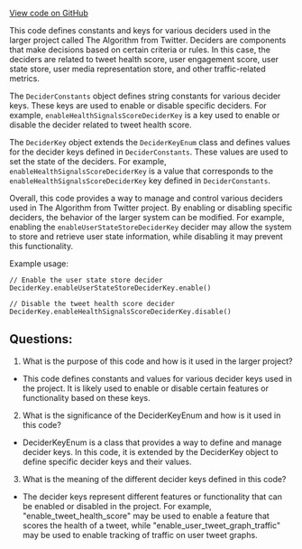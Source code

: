 [View code on GitHub](https://github.com/misbahsy/the-algorithm/cr-mixer/server/src/main/scala/com/twitter/cr_mixer/param/decider/DeciderKey.scala)

This code defines constants and keys for various deciders used in the larger project called The Algorithm from Twitter. Deciders are components that make decisions based on certain criteria or rules. In this case, the deciders are related to tweet health score, user engagement score, user state store, user media representation store, and other traffic-related metrics.

The `DeciderConstants` object defines string constants for various decider keys. These keys are used to enable or disable specific deciders. For example, `enableHealthSignalsScoreDeciderKey` is a key used to enable or disable the decider related to tweet health score.

The `DeciderKey` object extends the `DeciderKeyEnum` class and defines values for the decider keys defined in `DeciderConstants`. These values are used to set the state of the deciders. For example, `enableHealthSignalsScoreDeciderKey` is a value that corresponds to the `enableHealthSignalsScoreDeciderKey` key defined in `DeciderConstants`.

Overall, this code provides a way to manage and control various deciders used in The Algorithm from Twitter project. By enabling or disabling specific deciders, the behavior of the larger system can be modified. For example, enabling the `enableUserStateStoreDeciderKey` decider may allow the system to store and retrieve user state information, while disabling it may prevent this functionality. 

Example usage:
```
// Enable the user state store decider
DeciderKey.enableUserStateStoreDeciderKey.enable()

// Disable the tweet health score decider
DeciderKey.enableHealthSignalsScoreDeciderKey.disable()
```
## Questions: 
 1. What is the purpose of this code and how is it used in the larger project?
- This code defines constants and values for various decider keys used in the project. It is likely used to enable or disable certain features or functionality based on these keys.

2. What is the significance of the DeciderKeyEnum and how is it used in this code?
- DeciderKeyEnum is a class that provides a way to define and manage decider keys. In this code, it is extended by the DeciderKey object to define specific decider keys and their values.

3. What is the meaning of the different decider keys defined in this code?
- The decider keys represent different features or functionality that can be enabled or disabled in the project. For example, "enable_tweet_health_score" may be used to enable a feature that scores the health of a tweet, while "enable_user_tweet_graph_traffic" may be used to enable tracking of traffic on user tweet graphs.